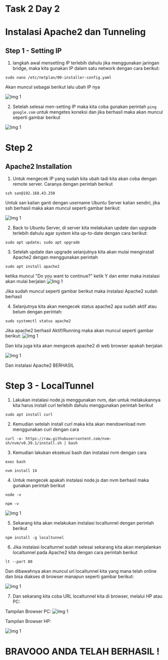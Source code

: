 # Task 2 Day 2

# Instalasi Apache2 dan Tunneling

## Step 1 - Setting IP

1. langkah awal mensetting IP terlebih dahulu jika menggunakan jaringan bridge, maka kita gunakan IP dalam satu network dengan cara berikut:

```
sudo nano /etc/netplan/00-installer-config.yaml
```
Akan muncul sebagai berikut lalu ubah IP nya

![Img 1](assets/1.JPG)

2. Setelah selesai men-setting IP maka kita coba gunakan perintah `ping google.com` untuk mengetes koneksi dan jika berhasil maka akan muncul seperti gambar berikut

![Img 1](assets/2.JPG)

# Step 2

## Apache2 Installation

1. Untuk mengecek IP yang sudah kita ubah tadi kita akan coba dengan remote server. Caranya dengan perintah berikut 

```
ssh san@192.168.43.250
```
Untuk san kalian ganti dengan username Ubuntu Server kalian sendiri, jika ssh berhasil maka akan muncul seperti gambar berikut:

![Img 1](assets/3.JPG)

2. Back to Ubuntu Server,  di server kita melakukan update dan upgrade terlebih dahulu agar system kita up-to-date dengan cara berikut:

```
sudo apt update; sudo apt upgrade
```

3. Setelah update dan upgrade selanjutnya kita akan mulai menginstall Apache2 dengan menggunakan perintah

```
sudo apt install apache2
```
ketika muncul "Do you want to continue?" ketik Y dan enter maka instalasi akan mulai berjalan
![Img 1](assets/6.JPG)

Jika sudah muncul seperti gambar berikut maka instalasi Apache2 sudah berhasil

4. Selanjutnya kita akan mengecek status apache2 apa sudah aktif atau belum dengan perintah:

```
sudo systemctl status apache2
```
Jika apache2 berhasil Aktif/Running maka akan muncul seperti gambar berikut:
![Img 1](assets/8.JPG)

Dan kita juga kita akan mengecek apache2 di web browser apakah berjalan

![Img 1](assets/9.JPG)

Dan instalasi Apache2 BERHASIL

# Step 3 - LocalTunnel

1. Lakukan instalasi node.js menggunakan nvm, dan untuk melakukannya kita harus install curl terlebih dahulu menggunakan perintah berikut

```
sudo apt install curl
```
2. Kemudian setelah install curl maka kita akan mendownload nvm menggunakan curl dengan cara

```
curl -o- https://raw.githubusercontent.com/nvm-sh/nvm/v0.39.1/install.sh | bash
```
3. Kemudian lakukan eksekusi bash dan instalasi nvm dengan cara

```
exec bash
```
```
nvm install 14
```
4. Untuk mengecek apakah instalasi node.js dan nvm berhasil maka gunakan perintah berikut

```
node -v
```
```
npm -v
```
![Img 1](assets/11.JPG)

5. Sekarang kita akan melakukan instalasi localtunnel dengan perintah berikut

```
npm install -g localtunnel
```
6. Jika instalasi localtunnel sudah selesai sekarang kita akan menjalankan localtunnel pada Apache2 kita dengan cara perintah berikut
  
```
lt --port 80
```
Dan dibawahnya akan muncul url localtunnel kita yang mana telah online dan bisa diakses di browser manapun seperti gambar berikut:

![Img 1](assets/12.JPG)

7. Dan sekarang kita coba URL localtunnel kita di browser, melalui HP atau
PC:

Tampilan Browser PC:
![Img 1](assets/13.JPG)

Tampilan Browser HP:

![Img 1](assets/14.JPG)

# BRAVOOO ANDA TELAH BERHASIL !



